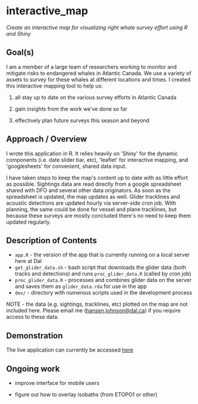 # interactive_map
*Create an interactive map for visualizing right whale survey effort using R and Shiny*

## Goal(s)

I am a member of a large team of researchers working to monitor and mitigate risks to endangered whales in Atlantic Canada. We use a variety of assets to survey for these whales at different locations and times. I created this interactive mapping tool to help us:

1. all stay up to date on the various survey efforts in Atlantic Canada  

2. gain insights from the work we've done so far  

3. effectively plan future surveys this season and beyond  

## Approach / Overview

I wrote this application in R. It relies heavily on 'Shiny' for the dynamic components (i.e. date slider bar, etc), 'leaflet' for interactive mapping, and 'googlesheets' for convenient, shared data input.

I have taken steps to keep the map's content up to date with as little effort as possible. Sightings data are read directly from a google spreadsheet shared with DFO and several other data originators. As soon as the spreadsheet is updated, the map updates as well. Glider tracklines and acoustic detections are updated hourly via server-side cron job. With planning, the same could be done for vessel and plane tracklines, but because these surveys are mostly concluded there's no need to keep them updated regularly.

## Description of Contents

* `app.R` - the version of the app that is currently running on a local server here at Dal
* `get_glider_data.sh` - bash script that downloads the glider data (both tracks and detections) and runs `proc_glider_data.R` (called by cron job)  
* `proc_glider_data.R` - processes and combines glider data on the server and saves them as `glider_data.rda` for use in the app
* `dev/` - directory with numerous scripts used in the development process

NOTE - the data (e.g. sightings, tracklines, etc) plotted on the map are not included here. Please email me (hansen.johnson@dal.ca) if you require access to these data.

## Demonstration

The live application can currently be accessed [here](http://leviathan.ocean.dal.ca/right_whale_map/)

## Ongoing work

* improve interface for mobile users  

* figure out how to overlay isobaths (from ETOPO1 or other)  
